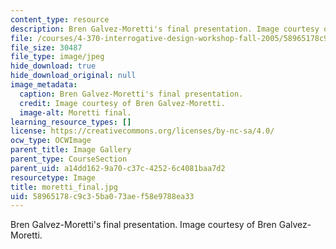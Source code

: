 ```yaml
---
content_type: resource
description: Bren Galvez-Moretti's final presentation. Image courtesy of Bren Galvez-Moretti.
file: /courses/4-370-interrogative-design-workshop-fall-2005/58965178c9c35ba073aef58e9788ea33_moretti_final.jpg
file_size: 30487
file_type: image/jpeg
hide_download: true
hide_download_original: null
image_metadata:
  caption: Bren Galvez-Moretti's final presentation.
  credit: Image courtesy of Bren Galvez-Moretti.
  image-alt: Moretti final.
learning_resource_types: []
license: https://creativecommons.org/licenses/by-nc-sa/4.0/
ocw_type: OCWImage
parent_title: Image Gallery
parent_type: CourseSection
parent_uid: a14dd162-9a70-c37c-4252-6c4081baa7d2
resourcetype: Image
title: moretti_final.jpg
uid: 58965178-c9c3-5ba0-73ae-f58e9788ea33
---
```

Bren Galvez-Moretti's final presentation. Image courtesy of Bren Galvez-Moretti.